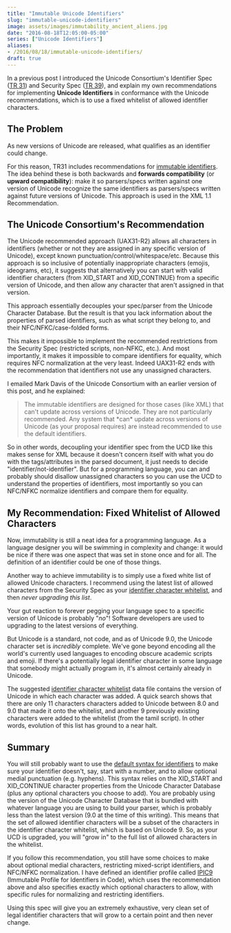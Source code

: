 ```yaml
---
title: "Immutable Unicode Identifiers"
slug: "immutable-unicode-identifiers"
image: assets/images/immutability_ancient_aliens.jpg
date: "2016-08-18T12:05:00-05:00"
series: ["Unicode Identifiers"]
aliases:
- /2016/08/18/immutable-unicode-identifiers/
draft: true
---
```


In a previous post I introduced the Unicode Consortium's Identifier Spec (<a href="http://unicode.org/reports/tr31">TR 31</a>) and Security Spec (<a href="http://unicode.org/reports/tr39">TR 39</a>), and explain my own recommendations for implementing <strong>Unicode Identifiers</strong> in conformance with the Unicode recommendations, which is to use a fixed whitelist of allowed identifier characters.
<h2>The Problem</h2>
As new versions of Unicode are released, what qualifies as an identifier could change.

For this reason, TR31 includes recommendations for <a href="http://unicode.org/reports/tr31/#Immutable_Identifier_Syntax">immutable identifiers</a>.  The idea behind these is both backwards and <strong>forwards compatibility</strong> (or <strong>upward compatibility</strong>): make it so parsers/specs written against one version of Unicode recognize the same identifiers as parsers/specs written against future versions of Unicode. This approach is used in the XML 1.1 Recommendation.
<h2>The Unicode Consortium's Recommendation</h2>
The Unicode recommended approach (UAX31-R2) allows all characters in identifiers (whether or not they are assigned in any specific version of Unicode), except known punctuation/control/whitespace/etc.  Because this approach is so inclusive of potentially inappropriate characters (emojis, ideograms, etc), it suggests that alternatively you can start with valid identifier characters (from XID_START and XID_CONTINUE) from a specific version of Unicode, and then allow any character that aren't assigned in that version.

This approach essentially decouples your spec/parser from the Unicode Character Database. But the result is that you lack information about the properties of parsed identifiers, such as what script they belong to, and their NFC/NFKC/case-folded forms.

This makes it impossible to implement the recommended restrictions from the Security Spec (restricted scripts, non-NFKC, etc.). And most importantly, it makes it impossible to compare identifiers for equality, which requires NFC normalization at the very least. Indeed UAX31-R2 ends with the recommendation that identifiers not use any unassigned characters.

I emailed Mark Davis of the Unicode Consortium with an earlier version of this post, and he explained:
<blockquote>
  The immutable identifiers are designed for those cases (like XML) that can't update across versions of Unicode. They are not particularly recommended. Any system that *can* update across versions of Unicode (as your proposal requires) are instead recommended to use the default identifiers.</blockquote>
So in other words, decoupling your identifier spec from the UCD like this makes sense for XML because it doesn't concern itself with what you do with the tags/attributes in the parsed document, it just needs to decide "identifier/not-identifier". But for a programming language, you can and probably should disallow unassigned characters so you can use the UCD to understand the properties of identifiers, most importantly so you can NFC/NFKC normalize identifiers and compare them for equality.
<h2>My Recommendation: Fixed Whitelist of Allowed Characters</h2>
Now, immutability is still a neat idea for a programming language. As a language designer you will be swimming in complexity and change: it would be nice if there was one aspect that was set in stone once and for all. The definition of an identifier could be one of those things.

Another way to achieve immutability is to simply use a fixed white list of allowed Unicode characters.  I recommend using the latest list of allowed characters from the Security Spec as your <a href="http://www.unicode.org/Public/security/9.0.0/IdentifierStatus.txt">identifier character whitelist</a>, and then <em>never upgrading this list</em>.

Your gut reaction to forever pegging your language spec to a specific version of Unicode is probably "<em>no</em>"! Software developers are used to upgrading to the latest versions of everything.

But Unicode is a standard, not code, and as of Unicode 9.0, the Unicode character set is <em>incredibly</em> complete.  We've gone beyond encoding all the world's currently used languages to encoding obscure academic scripts and emoji.  If there's a potentially legal identifier character in some language that somebody might actually program in, it's almost certainly already in Unicode.

The suggested <a href="http://www.unicode.org/Public/security/9.0.0/IdentifierStatus.txt">identifier character whitelist</a> data file  contains the version of Unicode in which each character was added.  A quick search shows that there are only 11 characters characters added to Unicode between 8.0 and 9.0 that made it onto the whitelist, and another 9 previously existing characters were added to the whitelist (from the tamil script).  In other words, evolution of this list has ground to a near halt.
<h2>Summary</h2>
You will still probably want to use the <a href="http://unicode.org/reports/tr31/#R1">default syntax for identifiers</a> to make sure your identifier doesn't, say, start with a number, and to allow optional medial punctuation (e.g. hyphens). This syntax relies on the XID_START and XID_CONTINUE character properties from the Unicode Character Database (plus any optional characters you choose to add).  You are probably using the version of the Unicode Character Database that is bundled with whatever language you are using to build your parser, which is probably less than the latest version (9.0 at the time of this writing).  This means that the set of allowed identifier characters will be a subset of the characters in the identifier character whitelist, which is based on Unicode 9.  So, as your UCD is upgraded, you will "grow in" to the full list of allowed characters in the whitelist.

If you follow this recommendation, you still have some choices to make about optional medial characters, restricting mixed-script identifiers, and NFC/NFKC normalization.  I have defined an identifier profile called <a href="http://jonathanwarden.com/2016/07/24/unicode-identifiers-in-your-language/#IPIC9_An_Immutable_Profile_for_Identifiers_in_Code">IPIC9</a> (Immutable Profile for Identifiers in Code), which uses the recommendation above and also specifies exactly which optional characters to allow, with specific rules for normalizing and restricting identifiers.

Using this spec will give you an extremely exhaustive, very clean set of legal identifier characters that will grow to a certain point and then never change.